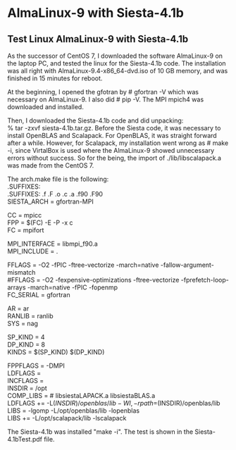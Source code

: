 # AlmaLinux-9 with Siesta-4.1b

## Test Linux AlmaLinux-9 with Siesta-4.1b ##

As the successor of CentOS 7, I downloaded the software AlmaLinux-9 
on the laptop PC, and tested the linux for the Siesta-4.1b code.
The installation was all right with AlmaLinux-9.4-x86_64-dvd.iso
of 10 GB memory, and was finished in 15 minutes for reboot.

At the beginning, I opened the gfotran by # gfortran -V which
was necessary on AlmaLinux-9. I also did # pip -V.
The MPI mpich4 was downloaded and installed.


Then, I downloaded the Siesta-4.1b code and did unpacking:  
% tar -zxvf siesta-4.1b.tar.gz.
Before the Siesta code, it was necessary to install OpenBLAS and Scalapack.
For OpenBLAS, it was straight forward after a while.
However, for Scalapack, my installation went wrong as # make -i,
since VirtalBox is used where the AlmaLinux-9 showed unnecessary errors 
without success.
So for the being, the import of ./lib/libscalapack.a was made from 
the CentOS 7.

The arch.make file is the following:  
  .SUFFIXES:  
  .SUFFIXES: .f .F .o .c .a .f90 .F90  
  SIESTA_ARCH = gfortran-MPI  

  CC = mpicc  
  FPP = $(FC) -E -P -x c  
  FC = mpifort  

  MPI_INTERFACE = libmpi_f90.a  
  MPI_INCLUDE = .   

  FFLAGS = -O2 -fPIC -ftree-vectorize -march=native -fallow-argument-mismatch  
 #FFLAGS = -O2 -fexpensive-optimizations -ftree-vectorize -fprefetch-loop-arrays -march=native -fPIC -fopenmp  
  FC_SERIAL = gfortran  

  AR = ar  
  RANLIB = ranlib  
  SYS = nag  

  SP_KIND = 4  
  DP_KIND = 8  
  KINDS   = $(SP_KIND) $(DP_KIND)   
  
  FPPFLAGS = -DMPI   
  LDFLAGS  =  
  INCFLAGS =  
  INSDIR = /opt  
  COMP_LIBS =     # libsiestaLAPACK.a libsiestaBLAS.a  
  LDFLAGS += -L$(INSDIR)/openblas/lib -Wl,-rpath=$(INSDIR)/openblas/lib  
  LIBS = -lgomp -L/opt/openblas/lib -lopenblas  
  LIBS += -L/opt/scalapack/lib -lscalapack  

The Siesta-4.1b was installed "make -i".
The test is shown in the Siesta-4.1bTest.pdf file.





